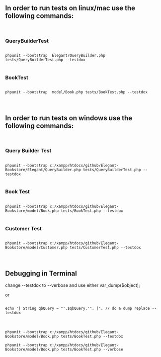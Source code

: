 
<h2>In order to run tests on linux/mac use the following commands:</h2>
</br>
<h3>QueryBuilderTest</h3>
<code>
phpunit --bootstrap  Elegant/QueryBuilder.php tests/QueryBuilderTest.php --testdox
</code>
</br>
<h3>BookTest</h3>
<code>
phpunit --bootstrap  model/Book.php tests/BookTest.php --testdox
</code>
</br></br>

<h2>In order to run tests on windows use the following commands:</h2>
</br>
<h3>Query Builder Test</h3>
<code>
phpunit --bootstrap c:/xampp/htdocs/github/Elegant-Bookstore/Elegant/QueryBuilder.php tests/QueryBuilderTest.php --testdox
</code>
</br>
<h3>Book Test</h3>
<code>
phpunit --bootstrap c:/xampp/htdocs/github/Elegant-Bookstore/model/Book.php tests/BookTest.php --testdox
</code>
</br>
<h3>Customer Test</h3>
<code>
phpunit --bootstrap c:/xampp/htdocs/github/Elegant-Bookstore/model/Customer.php tests/CustomerTest.php --testdox 
</code>
</br></br>

<h2>Debugging in Terminal</h2>

<p>change --testdox to --verbose and use either var_dump($object);</p>
<p>or </p>
<code>
echo '| String qbQuery = "'.$qbQuery.'"; |'; // do a dump replace --testdox 
</code>
</br></br>
<code>
phpunit --bootstrap c:/xampp/htdocs/github/Elegant-Bookstore/model/Book.php tests/BookTest.php --testdox
</code>

<code>
phpunit --bootstrap c:/xampp/htdocs/github/Elegant-Bookstore/model/Book.php tests/BookTest.php --verbose 
</code>

